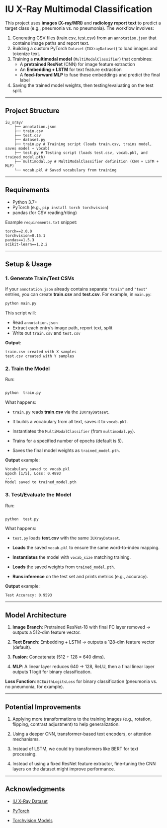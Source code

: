 # IU X-Ray Multimodal Classification

This project uses **images (X-ray/MRI)** and **radiology report text** to predict a target class (e.g., pneumonia vs. no pneumonia). The workflow involves:
1. Generating CSV files (train.csv, test.csv) from an `annotation.json` that contains image paths and report text.
2. Building a custom PyTorch `Dataset` (`IUXrayDataset`) to load images and tokenize text.
3. Training a **multimodal model** (`MultiModalClassifier`) that combines:
	- A **pretrained ResNet** (CNN) for image feature extraction
	- An **Embedding + LSTM** for text feature extraction
	- A **feed-forward MLP** to fuse these embeddings and predict the final label
4. Saving the trained model weights, then testing/evaluating on the test split.
 
---  

## Project Structure

```
iu_xray/
    ├── annotation.json 
    ├── train.csv 
    ├── test.csv 
    ├── dataset.py
    ├── train.py # Training script (loads train.csv, trains model, saves model + vocab)
    ├── test.py # Testing script (loads test.csv, vocab.pkl, and trained_model.pth)
    ├── multimodal.py # MultiModalClassifier definition (CNN + LSTM + MLP)
    └── vocab.pkl # Saved vocabulary from training

```
---
## Requirements
- Python 3.7+
- PyTorch (e.g., `pip install torch torchvision`)
- pandas (for CSV reading/riting)

Example `requirements.txt` snippet:
```
torch==2.0.0
torchvision=0.15.1
pandas==1.5.3
scikit-learn==1.2.2
```
---

## Setup & Usage
### 1. Generate Train/Test CSVs

If your `annotation.json` already contains separate `"train"` and `"test"` entries, you can create **train.csv** and **test.csv**. For example, in `main.py`:  
```bash
python main.py
```
This script will:
- Read `annotation.json`
- Extract each entry’s image path, report text, split
- Write out `train.csv` and `test.csv`

**Output**:
```
train.csv created with X samples
test.csv created with Y samples
```

### 2. Train the Model

Run:
```bash

python  train.py

```
What happens:

-  `train.py` reads **train.csv** via the `IUXrayDataset`.

- It builds a vocabulary from all text, saves it to `vocab.pkl`.

- Instantiates the `MultiModalClassifier` (from `multimodal.py`).

- Trains for a specified number of epochs (default is 5).

- Saves the final model weights as `trained_model.pth`.

**Output** example:

```
Vocabulary saved to vocab.pkl
Epoch [1/5], Loss: 0.4893
...
Model saved to trained_model.pth
```

### 3. Test/Evaluate the Model

Run:
```bash

python  test.py

```

What happens:

-  `test.py` loads **test.csv** with the same `IUXrayDataset`.

-  **Loads** the saved `vocab.pkl` to ensure the same word-to-index mapping.

-  **Instantiates** the model with `vocab_size` matching training.

-  **Loads** the saved weights from `trained_model.pth`.

-  **Runs inference** on the test set and prints metrics (e.g., accuracy).

  

**Output** example:

```
Test Accuracy: 0.9593
```

---
  
## Model Architecture

1.  **Image Branch**: Pretrained ResNet-18 with final FC layer removed → outputs a 512-dim feature vector.

2.  **Text Branch**: Embedding + LSTM → outputs a 128-dim feature vector (default).

3.  **Fusion**: Concatenate (512 + 128 = 640 dims).

4.  **MLP**: A linear layer reduces 640 → 128, ReLU, then a final linear layer outputs 1 logit for binary classification.


**Loss Function**: `BCEWithLogitsLoss` for binary classification (pneumonia vs. no pneumonia, for example).

--- 

## Potential Improvements
  
1.  Applying more transformations to the training images (e.g., rotation, flipping, contrast adjustment) to help generalization.
    
2.  Using a deeper CNN, transformer-based text encoders, or attention mechanisms.
    
3.  Instead of LSTM, we could try transformers like BERT for text processing.
    
4.  Instead of using a fixed ResNet feature extractor, fine-tuning the CNN layers on the dataset might improve performance.
 
---
 
## Acknowledgments
  
- [IU X-Ray Dataset](https://openi.nlm.nih.gov/faq)

- [PyTorch](https://pytorch.org/)

- [Torchvision Models](https://pytorch.org/vision/stable/models.html)
